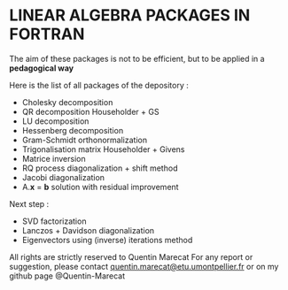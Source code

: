 # LINEAR ALGEBRA PACKAGES IN FORTRAN

The aim of these packages is not to be efficient, but to be applied in a **pedagogical way**

Here is the list of all packages of the depository :
* Cholesky decomposition
* QR decomposition Householder + GS
* LU decomposition
* Hessenberg decomposition
* Gram-Schmidt orthonormalization
* Trigonalisation matrix Householder + Givens
* Matrice inversion
* RQ process diagonalization + shift method
* Jacobi diagonalization
* A.**x** = **b** solution with residual improvement

Next step :
* SVD factorization
* Lanczos + Davidson diagonalization
* Eigenvectors using (inverse) iterations method

All rights are strictly reserved to Quentin Marecat
For any report or suggestion, please contact quentin.marecat@etu.umontpellier.fr
or on my github page @Quentin-Marecat